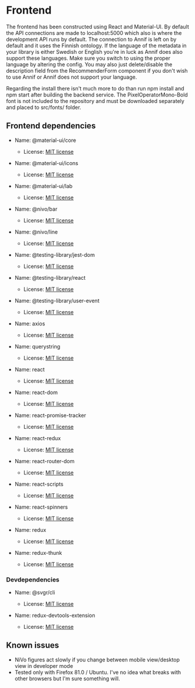 # Frontend
The frontend has been constructed using React and Material-UI. By default the API connections are made to localhost:5000 which also is where the development API runs by default. The connection to Annif is left on by default and it uses the Finnish ontology. If the language of the metadata in your library is either Swedish or English you're in luck as Annif does also support these languages. Make sure you switch to using the proper language by altering the config. You may also just delete/disable the description field from the RecommenderForm component if you don't wish to use Annif or Annif does not support your language.

Regarding the install there isn't much more to do than run npm install and npm start after building the backend service. The PixelOperatorMono-Bold font is not included to the repository and must be downloaded separately and placed to src/fonts/ folder.

## Frontend dependencies

- Name: @material-ui/core
    - License: <a href="https://github.com/mui-org/material-ui/blob/next/LICENSE">MIT license</a>

- Name: @material-ui/icons
    - License: <a href="https://github.com/mui-org/material-ui/blob/next/LICENSE">MIT license</a>

- Name: @material-ui/lab
    - License: <a href="https://github.com/mui-org/material-ui/blob/next/LICENSE">MIT license</a>

- Name: @nivo/bar
    - License: <a href="https://github.com/plouc/nivo/blob/master/LICENSE.md">MIT license</a>

- Name: @nivo/line
    - License: <a href="https://github.com/plouc/nivo/blob/master/LICENSE.md">MIT license</a>

- Name: @testing-library/jest-dom
    - License: <a href="https://github.com/testing-library/jest-dom/blob/main/LICENSE">MIT license</a>

- Name: @testing-library/react
    - License: <a href="https://github.com/testing-library/react-testing-library/blob/master/LICENSE">MIT license</a>

- Name: @testing-library/user-event
    - License: <a href="https://github.com/testing-library/user-event/blob/master/LICENSE">MIT license</a>

- Name: axios
    - License: <a href="https://github.com/axios/axios/blob/master/LICENSE">MIT license</a>

- Name: querystring
    - License: <a href="https://github.com/Gozala/querystring/blob/master/LICENSE">MIT license</a>

- Name: react
    - License: <a href="https://github.com/facebook/react/blob/master/LICENSE">MIT license</a>

- Name: react-dom
    - License: <a href="https://github.com/facebook/react/blob/master/LICENSE">MIT license</a>

- Name: react-promise-tracker
    - License: <a href="https://github.com/Lemoncode/react-promise-tracker/blob/master/LICENSE">MIT license</a>

- Name: react-redux
    - License: <a href="https://github.com/reduxjs/react-redux/blob/master/LICENSE.md">MIT license</a>

- Name: react-router-dom
    - License: <a href="https://github.com/ReactTraining/react-router/blob/master/LICENSE">MIT license</a>

- Name: react-scripts
    - License: <a href="https://github.com/facebook/create-react-app/blob/master/LICENSE">MIT license</a>

- Name: react-spinners
    - License: <a href="https://github.com/davidhu2000/react-spinners/blob/master/LICENSE">MIT license</a>

- Name: redux
    - License: <a href="https://github.com/reduxjs/redux/blob/master/LICENSE.md">MIT license</a>

- Name: redux-thunk
    - License: <a href="https://github.com/reduxjs/redux-thunk/blob/master/LICENSE.md">MIT license</a>


### Devdependencies

- Name: @svgr/cli
    - License: <a href="https://github.com/gregberge/svgr/blob/main/packages/cli/README.md">MIT license</a>

- Name: redux-devtools-extension
    - License: <a href="https://github.com/zalmoxisus/redux-devtools-extension/blob/master/LICENSE">MIT license</a>

## Known issues
- NiVo figures act slowly if you change between mobile view/desktop view in developer mode
- Tested only with Firefox 81.0 / Ubuntu. I've no idea what breaks with other browsers but I'm sure something will.
